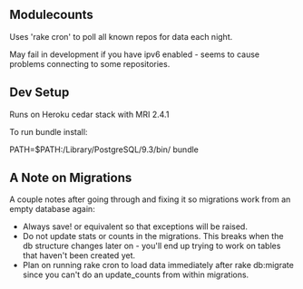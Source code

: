 Modulecounts
------------

Uses 'rake cron' to poll all known repos for data each night.

May fail in development if you have ipv6 enabled - seems to cause
problems connecting to some repositories.


Dev Setup
---------

Runs on Heroku cedar stack with MRI 2.4.1

To run bundle install:

   PATH=$PATH:/Library/PostgreSQL/9.3/bin/ bundle


A Note on Migrations
--------------------

A couple notes after going through and fixing it so migrations work from an
empty database again:

- Always save! or equivalent so that exceptions will be raised.
- Do not update stats or counts in the migrations. This breaks when
  the db structure changes later on - you'll end up trying to work on
  tables that haven't been created yet.
- Plan on running rake cron to load data immediately after rake
  db:migrate since you can't do an update_counts from within
  migrations.
